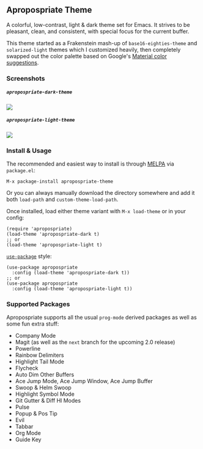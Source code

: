 ## Apropospriate Theme ##

A colorful, low-contrast, light & dark theme set for Emacs. It strives to be pleasant, clean, and consistent, with special focus for the current buffer.

This theme started as a Frakenstein mash-up of `base16-eighties-theme` and `solarized-light` themes which I customized heavily, then completely swapped out the color palette based on Google's [Material color suggestions](http://www.google.com/design/spec/style/color.html#color-color-palette).

### Screenshots ###

##### `apropospriate-dark-theme` #####

![](https://raw.github.com/waymondo/apropospriate-theme/master/dark.png)

##### `apropospriate-light-theme` #####

![](https://raw.github.com/waymondo/apropospriate-theme/master/light.png)

### Install & Usage ###

The recommended and easiest way to install is through [MELPA](http://melpa.org) via `package.el`:

```
M-x package-install apropospriate-theme
```

Or you can always manually download the directory somewhere and add it both `load-path` and `custom-theme-load-path`.

Once installed, load either theme variant with `M-x load-theme` or in your config:

``` elisp
(require 'apropospriate)
(load-theme 'apropospriate-dark t)
;; or
(load-theme 'apropospriate-light t)
```

[`use-package`](https://github.com/jwiegley/use-package) style:

``` elisp
(use-package apropospriate
  :config (load-theme 'apropospriate-dark t))
;; or
(use-package apropospriate
  :config (load-theme 'apropospriate-light t))
```

### Supported Packages ###

Apropospriate supports all the usual `prog-mode` derived packages as well as some fun extra stuff:

* Company Mode
* Magit (as well as the `next` branch for the upcoming 2.0 release)
* Powerline
* Rainbow Delimiters
* Highlight Tail Mode
* Flycheck
* Auto Dim Other Buffers
* Ace Jump Mode, Ace Jump Window, Ace Jump Buffer
* Swoop & Helm Swoop
* Highlight Symbol Mode
* Git Gutter & Diff Hl Modes
* Pulse
* Popup & Pos Tip
* Evil
* Tabbar
* Org Mode
* Guide Key
